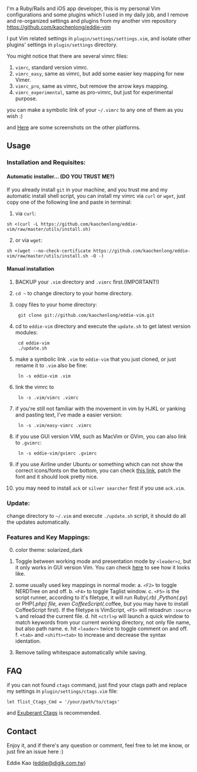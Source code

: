 I'm a Ruby/Rails and iOS app developer, this is my personal Vim configurations and some plugins which I used in my daily job, and I remove and re-organized settings and plugins from my another vim repository https://github.com/kaochenlong/eddie-vim

I put Vim related settings in `plugin/settings/settings.vim`, and isolate other plugins' settings in `plugin/settings` directory.

You might notice that there are several vimrc files:

1. `vimrc`, standard version vimrc.
2. `vimrc_easy`, same as vimrc, but add some easier key mapping for new Vimer.
3. `vimrc_pro`, same as vimrc, but remove the arrow keys mapping.
4. `vimrc_experimental`, same as pro-vimrc, but just for experimental purpose.

you can make a symbolic link of your `~/.vimrc` to any one of them as you wish :)


and <a href="http://blog.eddie.com.tw/2012/03/06/my-vimrc/" target="_blank">Here</a> are some screenshots on the other platforms.

## Usage

### Installation and Requisites:

#### Automatic installer... (DO YOU TRUST ME?)

If you already install `git` in your machine, and you trust me and my automatic install shell script, you can install my vimrc via `curl` or `wget`, just copy one of the following line and paste in terminal:

1. via `curl`:

`sh <(curl -L https://github.com/kaochenlong/eddie-vim/raw/master/utils/install.sh)`

2. or via `wget`:

`sh <(wget --no-check-certificate https://github.com/kaochenlong/eddie-vim/raw/master/utils/install.sh -O -)`

#### Manual installation

1. BACKUP your `.vim` directory and `.vimrc` first.(IMPORTANT!)
2. `cd ~` to change directory to your home directory.
3. copy files to your home directory:

        git clone git://github.com/kaochenlong/eddie-vim.git

4. cd to `eddie-vim` directory and execute the `update.sh` to get latest version modules:

        cd eddie-vim
        ./update.sh

5. make a symbolic link `.vim` to `eddie-vim` that you just cloned, or just rename it to `.vim` also be fine:

        ln -s eddie-vim .vim

6. link the vimrc to

        ln -s .vim/vimrc .vimrc

7. if you're still not familiar with the movement in vim by HJKL or yanking and pasting text, I've made a easier version:

        ln -s .vim/easy-vimrc .vimrc

8. if you use GUI version VIM, such as MacVim or GVim, you can also link to `.gvimrc`:

        ln -s eddie-vim/gvimrc .gvimrc

9. if you use Airline under Ubuntu or something which can not show the correct icons/fonts on the bottom, you can check [this link](https://github.com/Lokaltog/powerline-fonts), patch the font and it should look pretty nice.

10. you may need to install `ack` or `silver searcher` first if you use `ack.vim`.

### Update:

change directory to `~/.vim` and execute `./update.sh` script, it should do all the updates automatically.

### Features and Key Mappings:

0. color theme: solarized_dark

1. Toggle between working mode and presentation mode by `<leader>z`, but it only works in GUI version Vim. You can check [here](http://blog.eddie.com.tw/2012/03/14/switch-to-presentation-mode/) to see how it looks like.

2. some usually used key mappings in normal mode:
    a. `<F2>` to toggle NERDTree on and off.
    b. `<F4>` to toggle Taglist window.
    c. `<F5>` is the script runner, according to it's filetype, it will run Ruby(*.rb) ,Python(*.py) or PHP(*.php) file, even CoffeeScript(*.coffee, but you may have to install CoffeeScript first). If the filetype is VimScript, `<F5>` will reloadrun `:source %` and reload the current file.
    d. hit `<ctrl>p` will launch a quick window to match keywords from your current working directory, not only file name, but also path name.
    e. hit `<leader>` twice to toggle comment on and off.
    f. `<tab>` and `<shift><tab>` to increase and decrease the syntax identation.

3. Remove tailing whitespace automatically while saving.

## FAQ

if you can not found `ctags` command, just find your ctags path and replace my settings in `plugin/settings/ctags.vim` file:

    let Tlist_Ctags_Cmd = '/your/path/to/ctags'

and [Exuberant Ctags](http://ctags.sourceforge.net/) is recommended.

## Contact

Enjoy it, and if there's any question or comment, feel free to let me know, or just fire an issue here :)

Eddie Kao (eddie@digik.com.tw)
